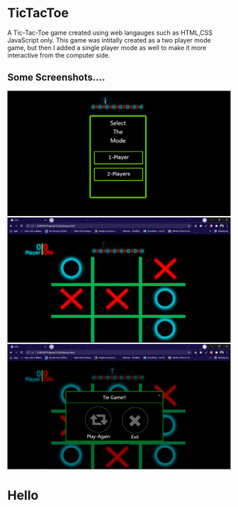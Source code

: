 # TicTacToe

A Tic-Tac-Toe game created using web langauges such as HTML,CSS JavaScript only. This game was intitally created as a two player mode game, but then I added a single player mode as well to make it more interactive from the computer side.

## Some Screenshots....

![](screenshots/Screenshot%20(106).png)
![](screenshots/Screenshot%20(107).png)
![](screenshots/Screenshot%20(108).png)

# Hello